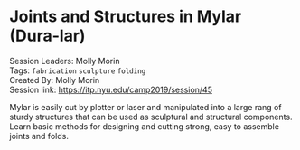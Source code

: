 # Joints and Structures in Mylar (Dura-lar)

Session Leaders: Molly Morin  
Tags: `fabrication` `sculpture` `folding`  
Created By: Molly Morin  
Session link: https://itp.nyu.edu/camp2019/session/45


Mylar is easily cut by plotter or laser and manipulated into a large rang of sturdy structures that can be used as sculptural and structural components. Learn basic methods for designing and cutting strong, easy to assemble joints and folds.
